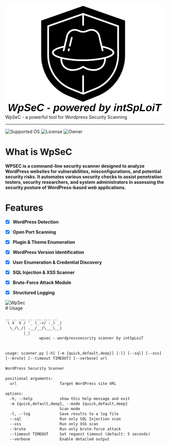 <img src="screenshots/wpsec.png" style="display: block; margin: auto;" alt="WpSec">
        WpSeC - a powerful tool for Wordpress Security Scanning
 
-------------------------
![Supported OS](https://img.shields.io/badge/Supported%20OS-Linux-yellow.svg)
![License](https://img.shields.io/badge/license-intlicense--1.3-blue.svg)
![Owner](https://img.shields.io/badge/intSpLoiT-red.svg)
 
 # What is WpSeC
**WPSEC is a **command-line security scanner** designed to analyze WordPress websites for vulnerabilities, misconfigurations, and potential security risks. It automates various security checks to assist penetration testers, security researchers, and system administrators in assessing the security posture of WordPress-based web applications.**
 
  
# Features
- [x] **WordPress Detection**
- [x] **Open Port Scanning**
- [x] **Plugin & Theme Enumeration**
- [x] **WordPress Version Identification**
- [x] **User Enumeration & Credential Discovery**
- [x] **SQL Injection & XSS Scanner**
- [x] **Brute-Force Attack Module**
- [x] **Structured Logging**


<img src="screenshots/lv_0_20250209114422.gif" style="display: block; margin: auto;" alt="WpSec">
# Usage
 
```
__ __ ___ __ ___ ___ __
 \ V  V / '_ (_-</ -_) _|
  \_/\_/| .__/__/\___\__|
        |_|
               wpsec - wordpresssecurity scanner by intSpLoiT


usage: scanner.py [-h] [-m {quick,default,deep}] [-l] [--sql] [--xss] [--brute] [--timeout TIMEOUT] [--verbose] url

WordPress Security Scanner

positional arguments:
  url                   Target WordPress site URL

options:
  -h, --help            show this help message and exit
  -m {quick,default,deep}, --mode {quick,default,deep}
                        Scan mode
  -l, --log             Save results to a log file
  --sql                 Run only SQL Injection scan
  --xss                 Run only XSS scan
  --brute               Run only brute-force attack
  --timeout TIMEOUT     Set request timeout (default: 5 seconds)
  --verbose             Enable detailed output
```
